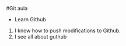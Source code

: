 #Git aula

- Learn Github

1. I know how to push modifications to Github.
2. I see all about guthub
